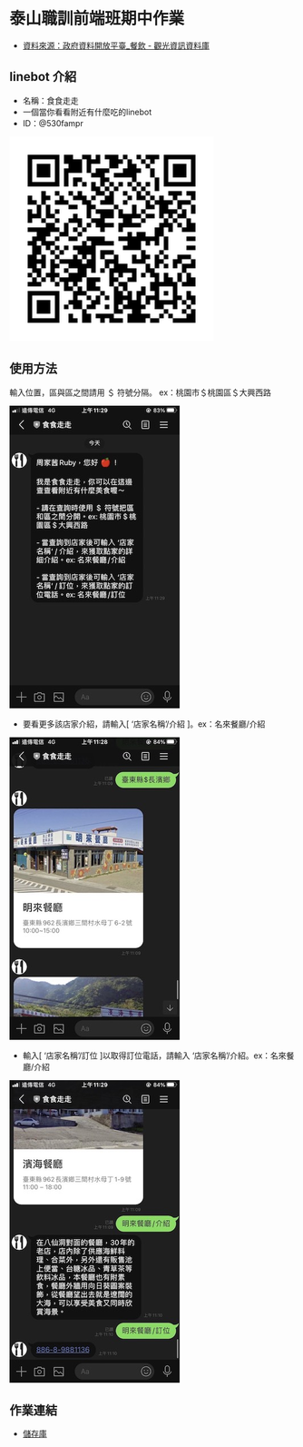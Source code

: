 # 泰山職訓前端班期中作業
- [資料來源：政府資料開放平臺_餐飲 - 觀光資訊資料庫](https://data.gov.tw/dataset/7779)
## linebot 介紹
- 名稱：食食走走
- 一個當你看看附近有什麼吃的linebot
- ID：@530fampr

![QRcode](images/QRcode.png)
## 使用方法
   輸入位置，區與區之間請用 ＄ 符號分隔。 ex：桃園市＄桃園區＄大興西路

![line介紹1](images/line1.jpg)
- 要看更多該店家介紹，請輸入[ ‘店家名稱’/介紹 ]。ex：名來餐廳/介紹

![line介紹2](images/line2.jpg)
- 輸入[ ‘店家名稱’/訂位 ]以取得訂位電話，請輸入 ‘店家名稱’/介紹。ex：名來餐廳/介紹

![line介紹3](images/line3.jpg)
## 作業連結
- [儲存庫](https://github.com/22rubychou/linebot)
